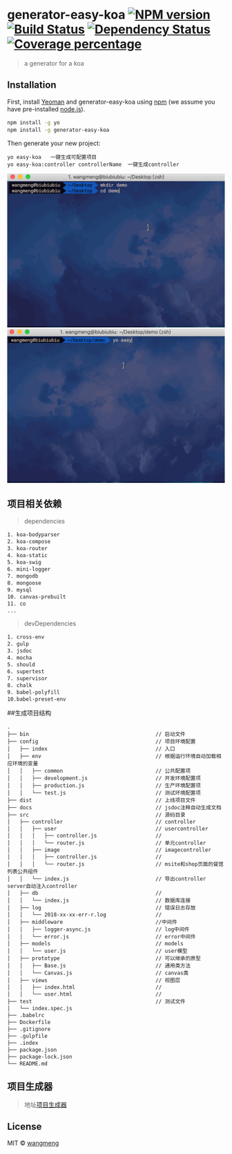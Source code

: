 # generator-easy-koa [![NPM version][npm-image]][npm-url] [![Build Status][travis-image]][travis-url] [![Dependency Status][daviddm-image]][daviddm-url] [![Coverage percentage][coveralls-image]][coveralls-url]
> a generator for a koa

## Installation

First, install [Yeoman](http://yeoman.io) and generator-easy-koa using [npm](https://www.npmjs.com/) (we assume you have pre-installed [node.js](https://nodejs.org/)).

```bash
npm install -g yo
npm install -g generator-easy-koa
```

Then generate your new project:

```base
yo easy-koa   一键生成可配置项目
yo easy-koa:controller controllerName  一键生成controller
```


<img src="https://github.com/501981732/generator-easy-koa/blob/master/screenshots/l.gif?raw=true" />

<img src="https://github.com/501981732/generator-easy-koa/blob/master/screenshots/ll.gif?raw=true" />

## 项目相关依赖

> dependencies 

```
1. koa-bodyparser
2. koa-compose
3. koa-router
4. koa-static
5. koa-swig
6. mini-logger
7. mongodb
8. mongoose
9. mysql
10. canvas-prebuilt
11. co
...
```
> devDependencies
 
```
1. cross-env
2. gulp
3. jsdoc
4. mocha
5. should
6. supertest
7. supervisor
8. chalk
9. babel-polyfill
10.babel-preset-env

```

##生成项目结构

```
.
├── bin                                         // 启动文件
├── config                                      // 项目环境配置
│   ├── index                                   // 入口
│   ├── env                                     // 根据运行环境自动加载相应环境的变量
│   │   ├── common                              // 公共配置项
│   │   ├── development.js                      // 开发环境配置项
│   │   ├── production.js                       // 生产环境配置项                                               │   │   └── test.js                             // 测试环境配置项
├── dist                                        // 上线项目文件
├── docs                                        // jsdoc注释自动生成文档
├── src                                         // 源码目录
│   ├── controller                              // controller
│   │   ├── user                                // usercontroller
│   │   │   ├── controller.js                   // 
│   │   │   └── router.js                       // 单元controller
│   │   ├── image                               // imagecontroller
│   │   │   ├── controller.js                   // 
│   │   │   └── router.js                       // msite和shop页面的餐馆列表公共组件
│   │   └── index.js                            // 导出controller server自动注入controller
│   ├── db                                      //
│   │   └── index.js                            // 数据库连接
│   ├── log                                     // 错误日志存放
│   │   └── 2018-xx-xx-err-r.log                //
│   ├── middleware                              //中间件
│   │   ├── logger-async.js                     // log中间件
│   │   └── error.js                            // error中间件
│   ├── models                                  // models
│   │   └── user.js                             // user模型
│   ├── prototype                               // 可以继承的原型
│   │   ├── Base.js                             // 通用类方法
│   │   └── Canvas.js                           // canvas类
│   ├── views                                   // 视图层
│   │   ├── index.html                          // 
│   │   └── user.html                           // 
├── test                                        // 测试文件
│   └── index.spec.js                           
├── .babelrc   
├── Dockerfile                                    
├── .gitignore                                   
├── .gulpfile                                   
├── .index                                     
├── package.json                                    
├── package-lock.json  
└── README.md                                  
```


## 项目生成器

> 地址[项目生成器](https://github.com/501981732/generator-easy-koa)



## License

MIT © [wangmeng](https://github.com/501981732)


[npm-image]: https://badge.fury.io/js/generator-easy-koa.svg
[npm-url]: https://npmjs.org/package/generator-easy-koa
[travis-image]: https://travis-ci.org/501981732/generator-easy-koa.svg?branch=master
[travis-url]: https://travis-ci.org/501981732/generator-easy-koa
[daviddm-image]: https://david-dm.org/501981732/generator-easy-koa.svg?theme=shields.io
[daviddm-url]: https://david-dm.org/501981732/generator-easy-koa
[coveralls-image]: https://coveralls.io/repos/501981732/generator-easy-koa/badge.svg
[coveralls-url]: https://coveralls.io/r/501981732/generator-easy-koa
